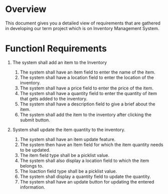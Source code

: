 # Overview
This document gives you a detailed view of requirements that are gathered in developing our term project which is on Inventory Management System.

# Functionl Requirements

1. The system shall add an item to the Inventory
   
   1. The system shall have an item field to enter the name of the item.
   2. The system shall have a location field to enter the location of the inventory.
   3. The system shall have a price field to enter the price of the item.
   4. The system shall have a quantity field to enter the quantity of item that gets added to the inventory.
   5. The system shall have a description field to give a brief about the item.
   6. The system shall add the item to the inventory after clicking the submit button.
      
2. System shall update the item quantity to the inventory.

   1. The system shall have an item update feature.
   2. The system then have an Item field for which the item quantity needs to be updated.
   3. The item field type shall be a picklist value.
   4. The system shall also display a location field to which the item belongs to.
   5. The loaction field type shall be a picklist value.
   6. The system shall display a quantity field to update the quantity.
   7. The system shall have an update button for updating the entered information.
